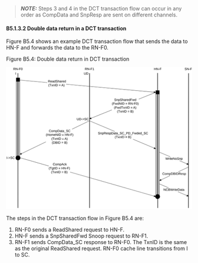 > **_NOTE:_** Steps 3 and 4 in the DCT transaction flow can occur in any order as CompData and SnpResp are sent on different channels.

#### B5.1.3.2 Double data return in a DCT transaction

Figure B5.4 shows an example DCT transaction flow that sends the data to HN-F and forwards the data to the RN-F0.

Figure B5.4: Double data return in DCT transaction

![Image](page_272/image_000000_18657b8ce2149eb992ab8b75c0eeba8190a66515c9bbca8918300d7102f44481.png)

The steps in the DCT transaction flow in Figure B5.4 are:

1. RN-F0 sends a ReadShared request to HN-F.
2. HN-F sends a SnpSharedFwd Snoop request to RN-F1.
3. RN-F1 sends CompData\_SC response to RN-F0. The TxnID is the same as the original ReadShared request. RN-F0 cache line transitions from I to SC.